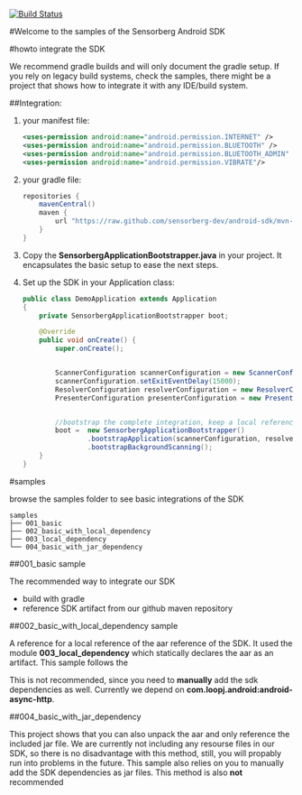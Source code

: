 [![Build Status](https://travis-ci.org/sensorberg-dev/android-sdk.svg?branch=master)](https://travis-ci.org/sensorberg-dev/android-sdk)

#Welcome to the samples of the Sensorberg Android SDK

#howto integrate the SDK

We recommend gradle builds and will only document the gradle setup. If you rely on legacy build systems, check the samples, there might be a project that shows how to integrate it with any IDE/build system.

##Integration:

1. your manifest file:

	```xml
	<uses-permission android:name="android.permission.INTERNET" />
	<uses-permission android:name="android.permission.BLUETOOTH" />
	<uses-permission android:name="android.permission.BLUETOOTH_ADMIN" />
	<uses-permission android:name="android.permission.VIBRATE"/>
	```

2. your gradle file:

	```groovy
	repositories {
	    mavenCentral()
	    maven {
	        url "https://raw.github.com/sensorberg-dev/android-sdk/mvn-repo";
	    }
	}
	```

3. Copy the **SensorbergApplicationBootstrapper.java** in your project. It encapsulates the basic setup to ease the next steps.

4. Set up the SDK in your Application class:

	```java
	public class DemoApplication extends Application
	{ 
	    private SensorbergApplicationBootstrapper boot;
	
	    @Override
	    public void onCreate() {
	        super.onCreate();        
	
	
	        ScannerConfiguration scannerConfiguration = new ScannerConfiguration(this);
	        scannerConfiguration.setExitEventDelay(15000);
	        ResolverConfiguration resolverConfiguration = new ResolverConfiguration(this, "f257de3b91d141aa93b6a9b39c97b83df257de3b91d141aa93b6a9b39c97b83d");
	        PresenterConfiguration presenterConfiguration = new PresenterConfiguration(this);
	
	
	        //bootstrap the complete integration, keep a local reference to the bootstrapper
	        boot =  new SensorbergApplicationBootstrapper()
	                .bootstrapApplication(scannerConfiguration, resolverConfiguration, presenterConfiguration)
	                .bootstrapBackgroundScanning();
		}
	}
	```



#samples

browse the samples folder to see basic integrations of the SDK

	samples
	├── 001_basic
	├── 002_basic_with_local_dependency
	├── 003_local_dependency
	└── 004_basic_with_jar_dependency

##001_basic sample

The recommended way to integrate our SDK

* build with gradle
* reference SDK artifact from our github maven repository

##002_basic_with_local_dependency sample

A reference for a local reference of the aar reference of the SDK. It used the module **003_local_dependency** which statically declares the aar as an artifact. This sample follows the 

This is not recommended, since you need to **manually** add the sdk dependencies as well. Currently we depend on **com.loopj.android:android-async-http**.

##004_basic_with_jar_dependency

This project shows that you can also unpack the aar and only reference the included jar file. We are currently not including any resourse files in our SDK, so there is no disadvantage with this method, still, you will propably run into problems in the future. This sample also relies on you to manually add the SDK dependencies as jar files. This method is also **not** recommended